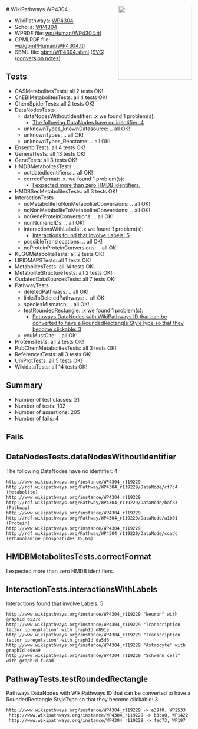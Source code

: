 <img style="float: right; width: 200px" src="../logo.png" />
# WikiPathways WP4304

* WikiPathways: [WP4304](https://identifiers.org/wikipathways:WP4304)
* Scholia: [WP4304](https://scholia.toolforge.org/wikipathways/WP4304)
* WPRDF file: [wp/Human/WP4304.ttl](../wp/Human/WP4304.ttl)
* GPMLRDF file: [wp/gpml/Human/WP4304.ttl](../wp/gpml/Human/WP4304.ttl)
* SBML file: [sbml/WP4304.sbml](../sbml/WP4304.sbml) ([SVG](../sbml/WP4304.svg)) ([conversion notes](../sbml/WP4304.txt))

## Tests
* CASMetabolitesTests: all 2 tests OK!
* ChEBIMetabolitesTests: all 4 tests OK!
* ChemSpiderTests: all 2 tests OK!
* DataNodesTests
    * dataNodesWithoutIdentifier: .x we found 1 problem(s):
        * [The following DataNodes have no identifier: 4](#d2d32fa3)
    * unknownTypes_knownDatasource: .. all OK!
    * unknownTypes: .. all OK!
    * unknownTypes_Reactome: .. all OK!
* EnsemblTests: all 4 tests OK!
* GeneralTests: all 13 tests OK!
* GeneTests: all 3 tests OK!
* HMDBMetabolitesTests
    * outdatedIdentifiers: .. all OK!
    * correctFormat: .x. we found 1 problem(s):
        * [I expected more than zero HMDB identifiers.](#ad154c1e)
* HMDBSecMetabolitesTests: all 3 tests OK!
* InteractionTests
    * noMetaboliteToNonMetaboliteConversions: .. all OK!
    * noNonMetaboliteToMetaboliteConversions: .. all OK!
    * noGeneProteinConversions: .. all OK!
    * nonNumericIDs: .. all OK!
    * interactionsWithLabels: .x we found 1 problem(s):
        * [Interactions found that involve Labels: 5](#630d267c)
    * possibleTranslocations: .. all OK!
    * noProteinProteinConversions: .. all OK!
* KEGGMetaboliteTests: all 2 tests OK!
* LIPIDMAPSTests: all 1 tests OK!
* MetabolitesTests: all 14 tests OK!
* MetaboliteStructureTests: all 2 tests OK!
* OudatedDataSourcesTests: all 7 tests OK!
* PathwayTests
    * deletedPathways: .. all OK!
    * linksToDeletedPathways: .. all OK!
    * speciesMismatch: .. all OK!
    * testRoundedRectangle: .x we found 1 problem(s):
        * [Pathways DataNodes with WikiPathways ID that can be converted to have a RoundedRectangle StyleType so that they become clickable: 3](#9fbad3cd)
    * youMustCite: .. all OK!
* ProteinsTests: all 2 tests OK!
* PubChemMetabolitesTests: all 3 tests OK!
* ReferencesTests: all 3 tests OK!
* UniProtTests: all 5 tests OK!
* WikidataTests: all 14 tests OK!


## Summary

* Number of test classes: 21
* Number of tests: 102
* Number of assertions: 205
* Number of fails: 4

## Fails

<a name="d2d32fa3" />

## DataNodesTests.dataNodesWithoutIdentifier

The following DataNodes have no identifier: 4
```
http://www.wikipathways.org/instance/WP4304_r119229 http://rdf.wikipathways.org/Pathway/WP4304_r119229/DataNode/cf7c4 (Metabolite)
http://www.wikipathways.org/instance/WP4304_r119229 http://rdf.wikipathways.org/Pathway/WP4304_r119229/DataNode/baf83 (Pathway)
http://www.wikipathways.org/instance/WP4304_r119229 http://rdf.wikipathways.org/Pathway/WP4304_r119229/DataNode/a1b01 (Protein)
http://www.wikipathways.org/instance/WP4304_r119229 http://rdf.wikipathways.org/Pathway/WP4304_r119229/DataNode/ccadc (ethanolamine phosphatides 15,6%)
```

<a name="ad154c1e" />

## HMDBMetabolitesTests.correctFormat

I expected more than zero HMDB identifiers.
<a name="630d267c" />

## InteractionTests.interactionsWithLabels

Interactions found that involve Labels: 5
```
http://www.wikipathways.org/instance/WP4304_r119229 "Neuron" with graphId b527c
http://www.wikipathways.org/instance/WP4304_r119229 "Transcription factor upregulation" with graphId d891e
http://www.wikipathways.org/instance/WP4304_r119229 "Transcription factor upregulation" with graphId da5d6
http://www.wikipathways.org/instance/WP4304_r119229 "Astrocyte" with graphId e0ea9
http://www.wikipathways.org/instance/WP4304_r119229 "Schwann cell" with graphId f2ead
```

<a name="9fbad3cd" />

## PathwayTests.testRoundedRectangle

Pathways DataNodes with WikiPathways ID that can be converted to have a RoundedRectangle StyleType so that they become clickable: 3
```
http://www.wikipathways.org/instance/WP4304_r119229 -> a39f0, WP2533
 http://www.wikipathways.org/instance/WP4304_r119229 -> b3ca0, WP1422
 http://www.wikipathways.org/instance/WP4304_r119229 -> fed73, WP197
 ```

